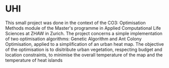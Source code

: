 # UHI

This small project was done in the context of the CO3: Optimisation Methods module of the Master's programme in Applied Computational Life Sciences at ZHAW in Zurich. 
The project concerns a simple implementation of two optimisation algorithms: Genetic Algorithm and Ant Colony Optimisation, applied to a simplification of an urban heat map. The objective of the optimisation is to disitribute urban vegetation, respecting budget and location constraints, to minimise the overall temperature of the map and the temperature of heat islands

